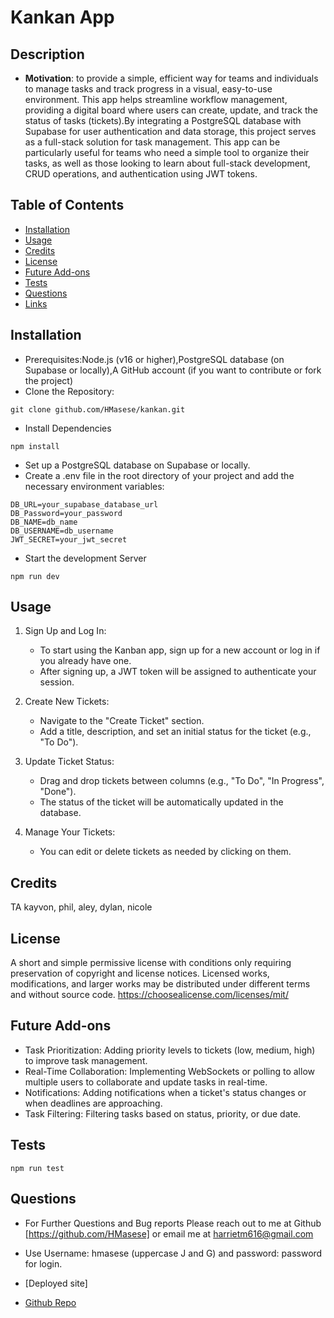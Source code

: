 # Kankan App

## Description

- **Motivation**: to provide a simple, efficient way for teams and individuals to manage tasks and track progress in a visual, easy-to-use environment. This app helps streamline workflow management, providing a digital board where users can create, update, and track the status of tasks (tickets).By integrating a PostgreSQL database with Supabase for user authentication and data storage, this project serves as a full-stack solution for task management. This app can be particularly useful for teams who need a simple tool to organize their tasks, as well as those looking to learn about full-stack development, CRUD operations, and authentication using JWT tokens.

## Table of Contents

- [Installation](#installation)
- [Usage](#usage)
- [Credits](#credits)
- [License](#license)
- [Future Add-ons](#future-add-ons)
- [Tests](#tests)
- [Questions](#questions)
- [Links](#links)

## Installation
- Prerequisites:Node.js (v16 or higher),PostgreSQL database (on Supabase or locally),A GitHub account (if you want to contribute or fork the project)
- Clone the Repository:
```
git clone github.com/HMasese/kankan.git
```
- Install Dependencies
```
npm install
```
- Set up a PostgreSQL database on Supabase or locally.
- Create a .env file in the root directory of your project and add the necessary environment variables:
```
DB_URL=your_supabase_database_url
DB_Password=your_password
DB_NAME=db_name
DB_USERNAME=db_username
JWT_SECRET=your_jwt_secret
```
- Start the development Server
```
npm run dev
```

## Usage
1. Sign Up and Log In:

    - To start using the Kanban app, sign up for a new account or log in if you already have one.
    - After signing up, a JWT token will be assigned to authenticate your session.

2. Create New Tickets:

    - Navigate to the "Create Ticket" section.
    - Add a title, description, and set an initial status for the ticket (e.g., "To Do").

3. Update Ticket Status:

    - Drag and drop tickets between columns (e.g., "To Do", "In Progress", "Done").
    - The status of the ticket will be automatically updated in the database.

4. Manage Your Tickets:

    - You can edit or delete tickets as needed by clicking on them.

## Credits
TA kayvon, phil, aley, dylan, nicole

## License
A short and simple permissive license with conditions only requiring preservation of copyright and license notices. Licensed works, modifications, and larger works may be distributed under different terms and without source code. https://choosealicense.com/licenses/mit/

## Future Add-ons
- Task Prioritization: Adding priority levels to tickets (low, medium, high) to improve task management.
- Real-Time Collaboration: Implementing WebSockets or polling to allow multiple users to collaborate and update tasks in real-time.
- Notifications: Adding notifications when a ticket's status changes or when deadlines are approaching.
- Task Filtering: Filtering tasks based on status, priority, or due date.

## Tests
```
npm run test
```

## Questions
- For Further Questions and Bug reports Please reach out to me at Github [https://github.com/HMasese] or email me at harrietm616@gmail.com

- Use Username: hmasese (uppercase J and G) and password: password for login.
- [Deployed site]
- [Github Repo](https://github.com/HMasese/kankan)
